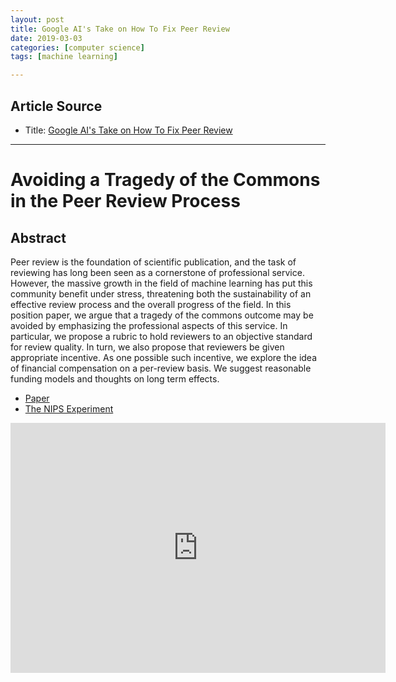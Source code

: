```yaml
---
layout: post
title: Google AI's Take on How To Fix Peer Review
date: 2019-03-03
categories: [computer science]
tags: [machine learning]

---
```


## Article Source
* Title: [Google AI's Take on How To Fix Peer Review](https://www.youtube.com/watch?v=pv8Sl2rWyCQ)

---


Avoiding a Tragedy of the Commons in the Peer Review Process
=====

## Abstract

Peer review is the foundation of scientific publication, and the task of reviewing has long been seen as a cornerstone of professional service. However, the massive growth in the field of machine learning has put this community benefit under stress, threatening both the sustainability of an effective review process and the overall progress of the field. In this position paper, we argue that a tragedy of the commons outcome may be avoided by emphasizing the professional aspects of this service. In particular, we propose a rubric to hold reviewers to an objective standard for review quality. In turn, we also propose that reviewers be given appropriate incentive. As one possible such incentive, we explore the idea of financial compensation on a per-review basis. We suggest reasonable funding models and thoughts on long term effects.


* [Paper](https://arxiv.org/abs/1901.06246)
* [The NIPS Experiment](http://blog.mrtz.org/2014/12/15/the-nips-experiment.html)


<iframe width="600" height="400" src="https://www.youtube.com/embed/pv8Sl2rWyCQ" frameborder="0" allow="accelerometer; autoplay; encrypted-media; gyroscope; picture-in-picture" allowfullscreen></iframe>
